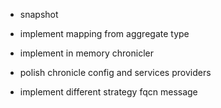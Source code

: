 * snapshot
* implement mapping from aggregate type

* implement in memory chronicler
* polish chronicle config and services providers 
* implement different strategy fqcn message